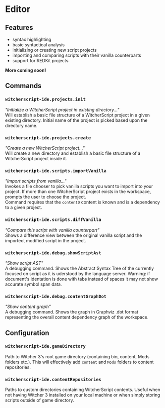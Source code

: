 # Editor

## Features

- syntax highlighting
- basic syntactical analysis
- initializing or creating new script projects
- importing and comparing scripts with their vanilla counterparts
- support for REDKit projects

**More coming soon!**


## Commands

### `witcherscript-ide.projects.init`
*"Initialize a WitcherScript project in existing directory..."*  
Will establish a basic file structure of a WitcherScript project in a given existing directory. Initial name of the project is picked based upon the directory name.

### `witcherscript-ide.projects.create` 
*"Create a new WitcherScript project..."*  
Will create a new directory and establish a basic file structure of a WitcherScript project inside it.

### `witcherscript-ide.scripts.importVanilla`
*"Import scripts from vanilla..."*  
Invokes a file chooser to pick vanilla scripts you want to import into your project. If more than one WitcherScript project exists in the workspace, prompts the user to choose the project.  
Command requires that the `content0` content is known and is a dependency to a given project.

### `witcherscript-ide.scripts.diffVanilla`
*"Compare this script with vanilla counterpart"*  
Shows a difference view between the original vanilla script and the imported, modified script in the project.

### `witcherscript-ide.debug.showScriptAst`
*"Show script AST"*  
A debugging command. Shows the Abstract Syntax Tree  of the currently focused on script as it is uderstood by the language server.
Warning: if document's identation is done with tabs instead of spaces it may not show accurate symbol span data.  

### `witcherscript-ide.debug.contentGraphDot`
*"Show content graph"*  
A debugging command. Shows the graph in Graphviz .dot format representing the overall content dependency graph of the workspace.


## Configuration

### `witcherscript-ide.gameDirectory`
Path to Witcher 3's root game directory (containing bin, content, Mods folders etc.). This will effectively add `content` and `Mods` folders to content repositories.

### `witcherscript-ide.contentRepositories`
Paths to custom directories containing WitcherScript contents. Useful when not having Witcher 3 installed on your local machine or when simply storing scripts outside of game directory.
